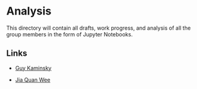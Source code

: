 # Analysis

This directory will contain all drafts, work progress, and analysis of all the group members in the form of Jupyter Notebooks.

## Links

- [Guy Kaminsky](./guy_kaminsky)

- [Jia Quan Wee](./jq_wee)
